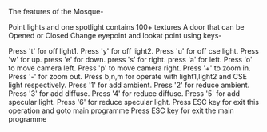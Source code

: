 The features of the Mosque-

Point lights and one spotlight contains 100+ textures A door that can be Opened or Closed Change eyepoint and lookat point using keys-

Press 't' for off light1.
Press 'y' for off light2.
Press 'u' for off cse light.
Press 'w' for up.
press 'e' for down.
press 's' for right.
press 'a' for left.
Press 'o' to move camera left.
Press 'p' to move camera right.
Press '+' to zoom in.
Press '-' for zoom out.
Press b,n,m for operate with light1,light2 and CSE light respectively.
Press '1' for add ambient.
Press '2' for reduce ambient.
Press '3' for add diffuse.
Press '4' for reduce diffuse.
Press '5' for add specular light.
Press '6' for reduce specular light.
Press ESC key for exit this operation and goto main programme
Press ESC key for exit the main programme